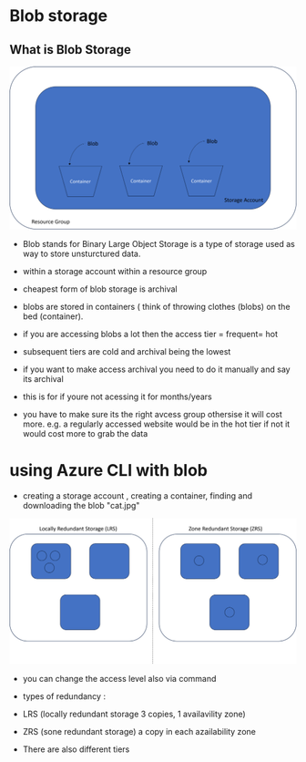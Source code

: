 # Blob storage

## What is Blob Storage
![Alt text](BlobDiagram.png)

- Blob stands for Binary Large Object Storage is a type of storage used as way to store unsturctured data.

- within a storage account within a resource group

- cheapest form of blob storage is archival

- blobs are stored in containers ( think of throwing clothes (blobs) on the bed (container).

- if you are accessing blobs a lot then the access tier = frequent= hot

- subsequent tiers are cold and archival being the lowest

- if you want to make access archival you need to do it manually and say its archival

- this is for if youre not acessing it for months/years

- you have to make sure its the right avcess group othersise it will cost more. e.g. a regularly accessed website would be in the hot tier if not it would cost more to grab the data

# using Azure CLI with blob
- creating a storage account , creating a container, finding and downloading the blob "cat.jpg"

![Alt text](DifferentBlobStorage.png)
- you can change the access level also via command

- types of redundancy : 
- LRS (locally redundant storage 3 copies, 1 availavility zone)
- ZRS (sone redundant storage) a copy in each azailability zone

- There are also different tiers